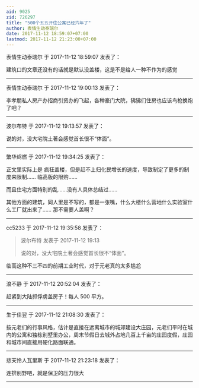 ```yaml
---
aid: 9025
zid: 726297
title: "500个五五开住公寓已经六年了"
author: 表情生动泰瑞尔
date: 2017-11-12 18:59:07+07:00
lastmod: 2017-11-12 21:23:00+07:00
---
```


表情生动泰瑞尔 于 2017-11-12 18:59:07 发表了：

建筑口的文章还没有的话就是默认没盖楼，这是不是给人一种不作为的感觉

---

表情生动泰瑞尔 于 2017-11-12 19:00:13 发表了：

李孝朋私人房产办招商引资办的飞起，各种豪门大院，狒狒们住房也应该鸟枪换炮了吧？

---

波尔布特 于 2017-11-12 19:13:57 发表了：

说的对，没大宅院土著会感觉首长很不“体面”。

---

繁华烬燃 于 2017-11-12 19:34:25 发表了：

正文里实际上是 疯狂盖楼，但是赶不上归化民增长的速度，导致制定了更多的制度来限制…… 临高版的限购……&nbsp;&nbsp;

而且住宅方面特别的乱……没有人具体总结过……

其他方面的建筑，同人里是不写的，都是一张嘴，什么大楼什么营地什么实验室什么工厂就出来了…… 那不需要人盖啊？

---

cc5233 于 2017-11-12 19:35:58 发表了：

> 波尔布特 发表于 2017-11-12 19:13
>
> 说的对，没大宅院土著会感觉首长很不“体面”。

临高这种不三不四的前期工业时代，对于元老真的太多尴尬

---

浪不静 于 2017-11-12 20:52:04 发表了：

赶紧到大陆抓俘虏盖房子！每人 500 平方。

---

生于佳翌 于 2017-11-12 21:08:30 发表了：

按元老们的行事风格，估计是直接在远离城市的城郊建设大庄园，元老们平时在城内的公寓和独栋别墅里办公，周末节假日去城外占地几百上千亩的庄园度假，庄园和城市间直接用硬化路面联通。

---

悲天怜人瓦里斯 于 2017-11-12 21:23:18 发表了：

连排别野吧，就是保卫的压力很大

---
